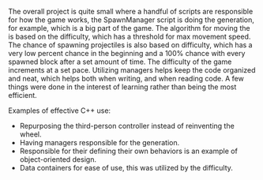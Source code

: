 The overall project is quite small where a handful of scripts are responsible for how the game works, the SpawnManager script is doing the generation,  
for example, which is a big part of the game. The algorithm for moving the is based on the difficulty, which has a threshold for max movement speed.   
The chance of spawning projectiles is also based on difficulty, which has a very low percent chance in the beginning and a 100% chance with every spawned block after a set amount of time. The difficulty of the game increments at a set pace. Utilizing managers helps keep the code organized and neat, which helps both when writing, and when reading code. A few things were done in the interest of learning rather than being the most efficient.    
  
  
Examples of effective C++ use:   
* Repurposing the third-person controller instead of reinventing the wheel.  
* Having managers responsible for the generation.  
* Responsible for their defining their own behaviors is an example of object-oriented design.   
* Data containers for ease of use, this was utilized by the difficulty.  

